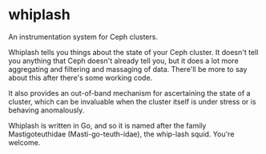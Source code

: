 # whiplash
An instrumentation system for Ceph clusters.

Whiplash tells you things about the state of your Ceph cluster. It
doesn't tell you anything that Ceph doesn't already tell you, but it
does a lot more aggregating and filtering and massaging of
data. There'll be more to say about this after there's some working
code.

It also provides an out-of-band mechanism for ascertaining the state
of a cluster, which can be invaluable when the cluster itself is under
stress or is behaving anomalously.

Whiplash is written in Go, and so it is named after the family
Mastigoteuthidae (Masti-go-teuth-idae), the whip-lash squid. You're
welcome.
